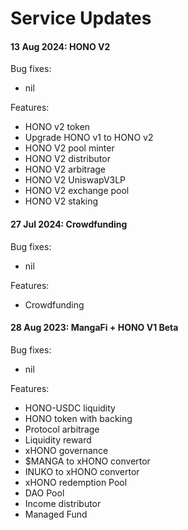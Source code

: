 # Service Updates

#### 13 Aug 2024: HONO V2

Bug fixes:

* nil

Features:

* HONO v2 token
* Upgrade HONO v1 to HONO v2
* HONO V2 pool minter
* HONO V2 distributor
* HONO V2 arbitrage
* HONO V2 UniswapV3LP
* HONO V2 exchange pool
* HONO V2 staking

#### 27 Jul 2024: Crowdfunding

Bug fixes:

* nil

Features:

* Crowdfunding

#### 28 Aug 2023: MangaFi + HONO V1 Beta

Bug fixes:

* nil

Features:

* HONO-USDC liquidity
* HONO token with backing
* Protocol arbitrage
* Liquidity reward
* xHONO governance
* $MANGA to xHONO convertor
* INUKO to xHONO convertor
* xHONO redemption Pool
* DAO Pool
* Income distributor
* Managed Fund
